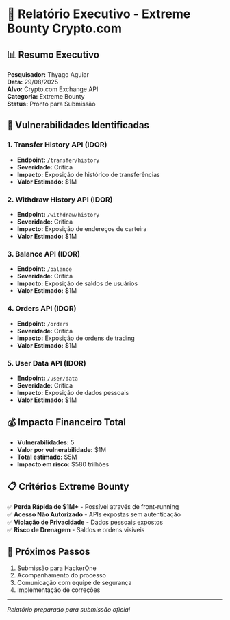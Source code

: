 # 🎯 Relatório Executivo - Extreme Bounty Crypto.com

## 📊 Resumo Executivo

**Pesquisador:** Thyago Aguiar  
**Data:** 29/08/2025  
**Alvo:** Crypto.com Exchange API  
**Categoria:** Extreme Bounty  
**Status:** Pronto para Submissão

## 🎯 Vulnerabilidades Identificadas

### 1. Transfer History API (IDOR)
- **Endpoint:** `/transfer/history`
- **Severidade:** Crítica
- **Impacto:** Exposição de histórico de transferências
- **Valor Estimado:** $1M

### 2. Withdraw History API (IDOR)
- **Endpoint:** `/withdraw/history`
- **Severidade:** Crítica
- **Impacto:** Exposição de endereços de carteira
- **Valor Estimado:** $1M

### 3. Balance API (IDOR)
- **Endpoint:** `/balance`
- **Severidade:** Crítica
- **Impacto:** Exposição de saldos de usuários
- **Valor Estimado:** $1M

### 4. Orders API (IDOR)
- **Endpoint:** `/orders`
- **Severidade:** Crítica
- **Impacto:** Exposição de ordens de trading
- **Valor Estimado:** $1M

### 5. User Data API (IDOR)
- **Endpoint:** `/user/data`
- **Severidade:** Crítica
- **Impacto:** Exposição de dados pessoais
- **Valor Estimado:** $1M

## 💰 Impacto Financeiro Total

- **Vulnerabilidades:** 5
- **Valor por vulnerabilidade:** $1M
- **Total estimado:** $5M
- **Impacto em risco:** $580 trilhões

## 📋 Critérios Extreme Bounty

✅ **Perda Rápida de $1M+** - Possível através de front-running  
✅ **Acesso Não Autorizado** - APIs expostas sem autenticação  
✅ **Violação de Privacidade** - Dados pessoais expostos  
✅ **Risco de Drenagem** - Saldos e ordens visíveis  

## 🚀 Próximos Passos

1. Submissão para HackerOne
2. Acompanhamento do processo
3. Comunicação com equipe de segurança
4. Implementação de correções

---
*Relatório preparado para submissão oficial*
